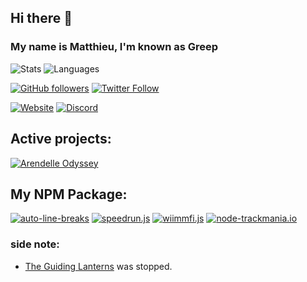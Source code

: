 ## Hi there 👋
### My name is Matthieu, I'm known as Greep
![Stats](https://github-readme-stats.vercel.app/api?username=GreepTheSheep&show_icons=true&hide_border=true&theme=vue&custom_title=Greep%27s%20Stats:) ![Languages](https://github-readme-stats.vercel.app/api/top-langs/?username=GreepTheSheep&langs_count=10&hide_border=true&theme=vue&exclude_repo=betterdiscord-addons&exclude_repo=mericali-fivem)

[![GitHub followers](https://img.shields.io/github/followers/GreepTheSheep?color=black&logo=github&label=Follow&style=flat-square)](https://github.com/GreepTheSheep) [![Twitter Follow](https://img.shields.io/twitter/follow/GreepTheSheep?logo=twitter&color=blue&style=flat-square)](https://twitter.com/GreepTheSheep)

[![Website](https://img.shields.io/website?down_color=red&down_message=Not%20available%20right%20now&style=for-the-badge&up_color=chartreuse&up_message=Visit&url=https%3A%2F%2Fgreep.gq)](https://greep.gq) [![Discord](https://img.shields.io/discord/570024448371982373?color=%237289DA&logo=discord&logoColor=%23FFFFFF&style=for-the-badge)](https://discord.gg/uWZn5f)

## Active projects:
[![Arendelle Odyssey](https://avatars2.githubusercontent.com/u/72099719?s=200&v=4)](https://github.com/arendelleodyssey)

## My NPM Package:
[![auto-line-breaks](https://github-readme-stats.vercel.app/api/pin/?username=GreepTheSheep&repo=auto-line-breaks&hide_border=true&theme=vue)](https://github.com/GreepTheSheep/auto-line-breaks)
[![speedrun.js](https://github-readme-stats.vercel.app/api/pin/?username=GreepTheSheep&repo=speedrun.js&hide_border=true&theme=vue)](https://github.com/GreepTheSheep/speedrun.js)
[![wiimmfi.js](https://github-readme-stats.vercel.app/api/pin/?username=GreepTheSheep&repo=wiimmfi.js&hide_border=true&theme=vue)](https://github.com/GreepTheSheep/wiimmfi.js)
[![node-trackmania.io](https://github-readme-stats.vercel.app/api/pin/?username=GreepTheSheep&repo=node-trackmania.io&hide_border=true&theme=vue)](https://github.com/GreepTheSheep/node-trackmania.io)


### side note:
- [The Guiding Lanterns](https://github.com/Guiding-Lanterns/Guiding-Lanterns/issues/185) was stopped.

<!--
**GreepTheSheep/GreepTheSheep** is a ✨ _special_ ✨ repository because its `README.md` (this file) appears on your GitHub profile.

Here are some ideas to get you started:

- 🔭 I’m currently working on ...
- 🌱 I’m currently learning ...
- 👯 I’m looking to collaborate on ...
- 🤔 I’m looking for help with ...
- 💬 Ask me about ...
- 📫 How to reach me: ...
- 😄 Pronouns: ...
- ⚡ Fun fact: ...
-->

